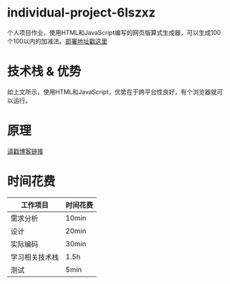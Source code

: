 # individual-project-6lszxz

个人项目作业，使用HTML和JavaScript编写的网页版算式生成器，可以生成100个100以内的加减法。[部署地址戳这里](https://6lszxz.github.io/SEHomeworkPart1/)

# 技术栈 & 优势

如上文所示，使用HTML和JavaScript，优势在于跨平台性良好，有个浏览器就可以运行。

# 原理

[请戳博客链接](https://www.cnblogs.com/Codewith6lszxz/p/16729078.html)

# 时间花费

|工作项目|时间花费|
|-------|-------|
|需求分析|10min|
|设计|20min|
|实际编码|30min|
|学习相关技术栈|1.5h|
|测试|5min|